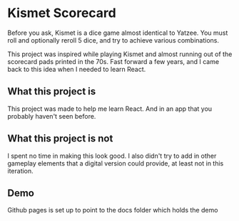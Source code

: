# Kismet Scorecard

Before you ask, Kismet is a dice game almost identical to Yatzee. You must roll and optionally reroll 5 dice, and try to achieve various combinations.

This project was inspired while playing Kismet and almost running out of the scorecard pads printed in the 70s. Fast forward a few years, and I came back to this idea when I needed to learn React.

## What this project is

This project was made to help me learn React. And in an app that you probably haven't seen before.

## What this project is not

I spent no time in making this look good. I also didn't try to add in other gameplay elements that a digital version could provide, at least not in this iteration.


## Demo
Github pages is set up to point to the docs folder which holds the demo